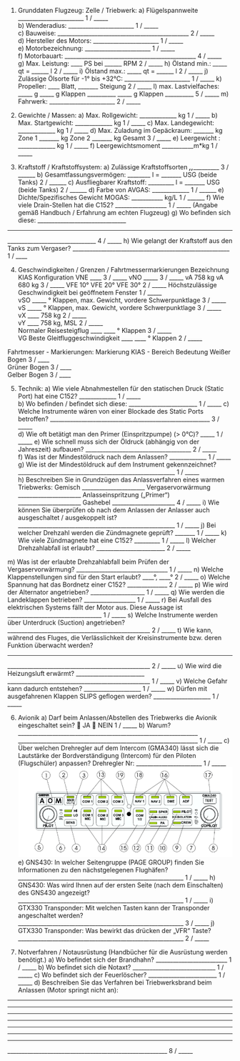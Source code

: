 1. Grunddaten Flugzeug: Zelle / Triebwerk:
a) Flügelspannweite _______________________ 1 / _____  
b) Wenderadius: _______________________ 1 / _____  
c) Bauweise: ______________________________________________ 2 / _____  
d) Hersteller des Motors: _______________________ 1 / _____  
e) Motorbezeichnung: _______________________ 1 / _____  
f) Motorbauart: ______________________________________________ 4 / _____  
g) Max. Leistung: ____ PS bei ______ RPM 2 / _____
h) Ölstand min.: _____ qt = ______ l 2 / _____
i) Ölstand max.: _____ qt = ______ l 2 / _____
j) Zulässige Ölsorte
für -1° bis +32°C: _______________________ 1 / _____
k) Propeller: ____ Blatt, _______ Steigung 2 / _____
l) max. Lastvielfaches: _____ g _____ g Klappen __________
_____ g Klappen __________ 5 / _____
m) Fahrwerk: _______________________ 2 / _____

2. Gewichte / Massen:
a) Max. Rollgewicht: _____________ kg 1 / _____
b) Max. Startgewicht: _____________ kg 1 / _____
c) Max. Landegewicht: _____________ kg 1 / _____
d) Max. Zuladung im Gepäckraum: _______ kg Zone 1
_______ kg Zone 2
_______ kg Gesamt 3 / _____
e) Leergewicht : _____________ kg 1 / _____
f) Leergewichtsmoment  ___________m*kg 1 / _____
1. Kraftstoff / Kraftstoffsystem:
a) Zulässige Kraftstoffsorten _______,__________,____________ 3 / ______
b) Gesamtfassungsvermögen: ________ l = _______ USG (beide Tanks) 2 / ______
c) Ausfliegbarer Kraftstoff: _________ l = _______ USG (beide Tanks) 2 / ______
d) Farbe von AVGAS: _____________ 1 / ______
e) Dichte/Spezifisches Gewicht MOGAS: ___________ kg/L 1 / ______
f) Wie viele Drain-Stellen hat die C152? __________________ 1 / _____
(Angabe gemäß Handbuch / Erfahrung am echten Flugzeug)
g) Wo befinden sich diese: _______________________________
_______________________________
_______________________________ 4 / _____
h) Wie gelangt der Kraftstoff aus den Tanks zum Vergaser?
_______________________________________________________ 1 / ____

4. Geschwindigkeiten / Grenzen / Fahrtmessermarkierungen
Bezeichnung KIAS Konfiguration
VNE ____  3 / _____
vNO _____ 3 / _____
vA               758 kg
vA               680 kg 3 / _____
VFE              10°
VFE              20°
VFE              30° 2 / _____
Höchstzulässige Geschwindigkeit bei geöffnetem Fenster 1 / _____  
vSO _____               ° Klappen, max. Gewicht, vordere Schwerpunktlage 3 / _____  
vS _____                ° Klappen, max. Gewicht, vordere Schwerpunktlage 3 / _____  
vX ____           758 kg 2 / _____  
vY ____               758 kg, MSL  2 / _____  
Normaler Reisesteigflug   ____      ____ ° Klappen 3 / _____  
VG Beste Gleitfluggeschwindigkeit ____   ____ ° Klappen 2 / _____  


Fahrtmesser - Markierungen:
Markierung  KIAS - Bereich   Bedeutung
Weißer Bogen                             3 / ____  
Grüner Bogen                             3 / ____  
Gelber Bogen                             3 / ____  

5. Technik:
a) Wie viele Abnahmestellen für den statischen Druck (Static Port) hat eine C152? _____________ 1 / _____  
b) Wo befinden / befindet sich diese: ________________________ 1 / _____
c) Welche Instrumente wären von einer Blockade des Static Ports betroffen?  ________________________________________________________ 3 / _____  
d) Wie oft betätigt man den Primer (Einspritzpumpe) (> 0°C)? _____ 1 / _____ 
e) Wie schnell muss sich der Öldruck (abhängig von der Jahreszeit) aufbauen? _____________________________________ 2 / _____  
f) Was ist der Mindestöldruck nach dem Anlassen? _____________ 1 / _____
g) Wie ist der Mindestöldruck auf dem Instrument gekennzeichnet? _______________________________________________________ 1 / _____  
h) Beschreiben Sie in Grundzügen das Anlassverfahren eines warmen Triebwerks:
Gemisch ______________________
Vergaservorwärmung ______________________
Anlasseinspritzung („Primer“) ______________________
Gashebel ______________________
4 / _____
i) Wie können Sie überprüfen ob nach dem Anlassen der Anlasser auch ausgeschaltet / ausgekoppelt ist?
_______________________________________________________ 1 / _____
j) Bei welcher Drehzahl werden die Zündmagnete geprüft? _______ 1 / _____
k) Wie viele Zündmagnete hat eine C152? _________ 1 / _____
l) Welcher Drehzahlabfall ist erlaubt? ________________________ 2 / _____

m) Was ist der erlaubte Drehzahlabfall beim Prüfen der
Vergaservorwärmung?
________________________________ 1 / _____
n) Welche Klappenstellungen sind für den Start erlaubt? ____°, ____° 2 / _____
o) Welche Spannung hat das Bordnetz einer C152? ______________ 2 / _____
p) Wie wird der Alternator angetrieben? ___________________ 1 / _____
q) Wie werden die Landeklappen betrieben? __________________ 1 / _____
r) Bei Ausfall des elektrischen Systems fällt der Motor aus.
Diese Aussage ist _________________________________ 1 / _____
s) Welche Instrumente werden über Unterdruck (Suction) angetrieben?
__________________________________________________ 2 / _____
t) Wie kann, während des Fluges, die Verlässlichkeit der Kreisinstrumente
bzw. deren Funktion überwacht werden?
__________________________________________________
__________________________________________________ 2 / _____
u) Wie wird die Heizungsluft erwärmt? ________________________
__________________________________________________ 1 / _____
v) Welche Gefahr kann dadurch entstehen? ____________________ 1 / _____
w) Dürfen mit ausgefahrenen Klappen SLIPS geflogen werden?  ____________________ 1 / _____


6. Avionik
a) Darf beim Anlassen/Abstellen des Triebwerks die Avionik eingeschaltet sein?
 JA
 NEIN
1 / _____
b) Warum? _______________________________________________________________
_______________________________________________________________ 1 / _____
c) Über welchen Drehregler auf dem Intercom (GMA340) lässt sich die
Lautstärke der Bordverständigung (Intercom) für den Piloten (Flugschüler) anpassen?
Drehregler Nr: _______________________ 1 / _____
![picture of gns430](gns430.png "gns430")
e) GNS430: In welcher Seitengruppe (PAGE GROUP) finden Sie Informationen zu den
nächstgelegenen Flughäfen?
__________________________________________________________ 1 / _____
h) GNS430: Was wird Ihnen auf der ersten Seite (nach dem Einschalten) des GNS430
angezeigt?
__________________________________________________________ 1 / _____
i) GTX330 Transponder: Mit welchen Tasten kann der Transponder angeschaltet werden?
__________________________________________________________ 3 / _____
j) GTX330 Transponder: Was bewirkt das drücken der „VFR“ Taste?
__________________________________________________________ 2 / _____

7. Notverfahren / Notausrüstung
(Handbücher für die Ausrüstung werden benötigt.)
a) Wo befindet sich der Brandhahn? _________________________ 1 / _____
b) Wo befindet sich die Notaxt? _____________________________ 1 / _____
c) Wo befindet sich der Feuerlöscher? ________________________ 1 / _____
d) Beschreiben Sie das Verfahren bei Triebwerksbrand beim Anlassen
(Motor springt nicht an):
________________________________________________________
________________________________________________________
________________________________________________________
________________________________________________________
________________________________________________________
________________________________________________________
________________________________________________________
________________________________________________________ 8 / _____